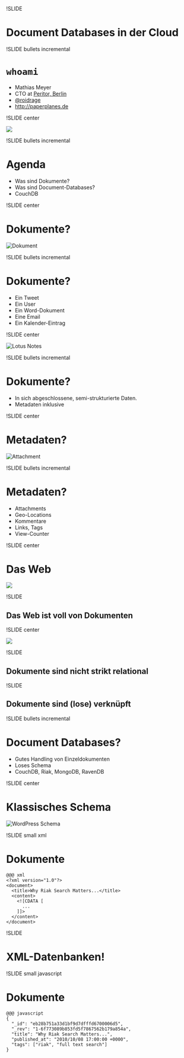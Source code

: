 !SLIDE 
# Document Databases in der Cloud #

!SLIDE bullets incremental

# `whoami` #

* Mathias Meyer
* CTO at [Peritor, Berlin](http://peritor.com)
* [@roidrage](http://twitter.com/roidrage)
* <http://paperplanes.de>

!SLIDE center

<a href="http://scalarium.com"><img src="scalarium.png"></a>

!SLIDE bullets incremental

# Agenda #

* Was sind Dokumente?
* Was sind Document-Databases?
* CouchDB

!SLIDE center

# Dokumente? #

![Dokument](document.png)

!SLIDE bullets incremental

# Dokumente? #

* Ein Tweet
* Ein User
* Ein Word-Dokument
* Eine Email
* Ein Kalender-Eintrag

!SLIDE center

![Lotus Notes](lotus_notes.png)

!SLIDE bullets incremental

# Dokumente? #

* In sich abgeschlossene, semi-strukturierte Daten.
* Metadaten inklusive

!SLIDE center

# Metadaten? #

![Attachment](attachment.png)

!SLIDE bullets incremental

# Metadaten? #

* Attachments
* Geo-Locations
* Kommentare
* Links, Tags
* View-Counter

!SLIDE center

# Das Web #

<a href="http://www.flickr.com/photos/mackenzieblu/3435435676/"><img src="london_tube.gif"/></a>

!SLIDE

## Das Web ist voll von Dokumenten ##

!SLIDE center

<a href="http://www.paperplanes.de/2010/10/12/why_riak_search_matters.html"><img src="web_document.jpg"/></a>

!SLIDE

## Dokumente sind nicht strikt relational ##

!SLIDE

## Dokumente sind (lose) verknüpft ##

!SLIDE bullets incremental

# Document Databases? #

* Gutes Handling von Einzeldokumenten
* Loses Schema
* CouchDB, Riak, MongoDB, RavenDB

!SLIDE center

# Klassisches Schema #

![WordPress Schema](wordpress_schema.jpg)

!SLIDE small xml

# Dokumente #
    
    @@@ xml
    <?xml version="1.0"?>
    <document>
      <title>Why Riak Search Matters...</title>
      <content>
        <![CDATA [
          ...
        ]]>
      </content>
    </document>

!SLIDE

# XML-Datenbanken! #

!SLIDE small javascript

# Dokumente #

    @@@ javascript
    {
      "_id": "eb28b751a33d1bf9d7dfffd6700006d5",
      "_rev": "1-6f773089b853fd5f7867562b179a854a",
      "title": "Why Riak Search Matters...",
      "published_at": "2010/10/08 17:00:00 +0000",
      "tags": ["riak", "full text search"]
    }
